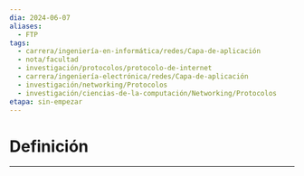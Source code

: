 ```yaml
---
dia: 2024-06-07
aliases:
  - FTP
tags:
  - carrera/ingeniería-en-informática/redes/Capa-de-aplicación
  - nota/facultad
  - investigación/protocolos/protocolo-de-internet
  - carrera/ingeniería-electrónica/redes/Capa-de-aplicación
  - investigación/networking/Protocolos
  - investigación/ciencias-de-la-computación/Networking/Protocolos
etapa: sin-empezar
---
```

# Definición
---
